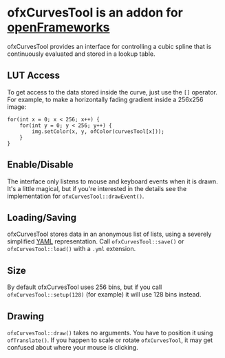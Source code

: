# ofxCurvesTool is an addon for [openFrameworks](http://openframeworks.cc)

ofxCurvesTool provides an interface for controlling a cubic spline that is continuously evaluated and stored in a lookup table.

## LUT Access

To get access to the data stored inside the curve, just use the `[]` operator. For example, to make a horizontally fading gradient inside a 256x256 image:

	for(int x = 0; x < 256; x++) {
		for(int y = 0; y < 256; y++) {
			img.setColor(x, y, ofColor(curvesTool[x]));
		}
	}

## Enable/Disable

The interface only listens to mouse and keyboard events when it is drawn. It's a little magical, but if you're interested in the details see the implementation for `ofxCurvesTool::drawEvent()`.

## Loading/Saving

ofxCurvesTool stores data in an anonymous list of lists, using a severely simplified [YAML](https://en.wikipedia.org/wiki/Yml) representation. Call `ofxCurvesTool::save()` or `ofxCurvesTool::load()` with a `.yml` extension.

## Size

By default ofxCurvesTool uses 256 bins, but if you call `ofxCurvesTool::setup(128)` (for example) it will use 128 bins instead.

## Drawing

`ofxCurvesTool::draw()` takes no arguments. You have to position it using `ofTranslate()`. If you happen to scale or rotate `ofxCurvesTool`, it may get confused about where your mouse is clicking.